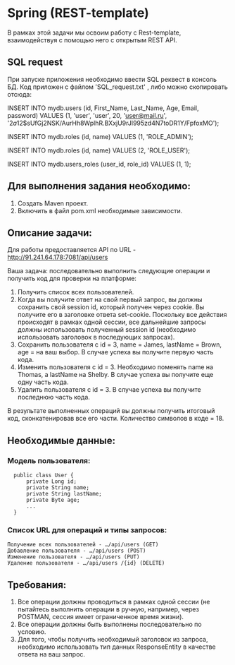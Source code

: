 # Spring (REST-template)

В рамках этой задачи мы освоим работу с Rest-template, взаимодействуя с помощью него с открытым REST API.

## SQL request
При запуске приложения необходимо ввести SQL реквест в консоль БД. Код приложен с файлом 'SQL_request.txt' , либо можно скопировать отсюда:

INSERT INTO mydb.users (id, First_Name, Last_Name, Age, Email, password)
VALUES (1, 'user', 'user', 20,  'user@mail.ru', '$2a$12$sUfGj2NSK/AurHh8WplhR.BXxjU9rJl995zd4N7toDR1Y/FpfoxMO');

INSERT INTO mydb.roles (id, name) VALUES (1, 'ROLE_ADMIN');

INSERT INTO mydb.roles (id, name) VALUES (2, 'ROLE_USER');

INSERT INTO mydb.users_roles (user_id, role_id) VALUES (1, 1);

## Для выполнения задания необходимо:

1. Создать Maven проект.
2. Включить в файл pom.xml необходимые зависимости.

## Описание задачи:

Для работы предоставляется API по URL - http://91.241.64.178:7081/api/users

Ваша задача: последовательно выполнить следующие операции и получить код для проверки на платформе:

1. Получить список всех пользователей.
2. Когда вы получите ответ на свой первый запрос, вы должны сохранить свой session id, который получен через cookie. Вы получите его в заголовке ответа set-cookie. Поскольку все действия происходят в рамках одной сессии, все дальнейшие запросы должны использовать полученный session id (необходимо использовать заголовок в последующих запросах).
3. Сохранить пользователя с id = 3, name = James, lastName = Brown, age = на ваш выбор. В случае успеха вы получите первую часть кода.
4. Изменить пользователя с id = 3. Необходимо поменять name на Thomas, а lastName на Shelby. В случае успеха вы получите еще одну часть кода.
5. Удалить пользователя с id = 3. В случае успеха вы получите последнюю часть кода.

В результате выполненных операций вы должны получить итоговый код, сконкатенировав все его части. Количество символов в коде = 18.

## Необходимые данные:

### Модель пользователя: 

      public class User {
          private Long id; 
          private String name; 
          private String lastName; 
          private Byte age; 
          ...
      }  

### Список URL для операций и типы запросов:

    Получение всех пользователей - …/api/users (GET)
    Добавление пользователя - …/api/users (POST)
    Изменение пользователя - …/api/users (PUT)
    Удаление пользователя - …/api/users /{id} (DELETE)

## Требования:

1. Все операции должны проводиться в рамках одной сессии (не пытайтесь выполнить операции в ручную, например, через POSTMAN, сессия имеет ограниченное время жизни).
2. Все операции должны быть выполнены последовательно по условию.
3. Для того, чтобы получить необходимый заголовок из запроса, необходимо использовать тип данных ResponseEntity в качестве ответа на ваш запрос.
